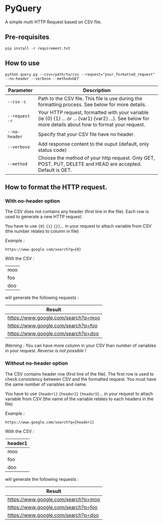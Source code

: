 # PyQuery

A simple multi HTTP Request based on CSV file.

## Pre-requisites

```
pip install -r requirement.txt
```

## How to use

```
python query.py --csv=/path/to/csv --request="your_formatted_request" --no-header --verbose --method=GET
```

| Parameter | Description |
| --- | --- |
| ``--csv`` ``-c`` | Path to the CSV file. This file is use during the formatting process. See below for more details.|
| ``--request`` ``-r`` | Your HTTP request, formatted with your variable (ie {0} {1} ... or ... {var1} {var2} ...). See below for more details about how to format your request. |
| ``--no-header`` | Specify that your CSV file have no header. |
| ``--verbose`` | Add response content to the ouput (default, only status code) |
| ``--method`` | Choose the method of your http request. Only GET, POST, PUT, DELETE and HEAD are accepted. Default is GET. |

## How to format the HTTP request.

### With no-header option

The CSV does not contains any header (first line in the file).
Each row is used to generate a new HTTP request.

You have to use ``{0}`` ``{1}`` ``{2}``... in your request to attach variable from CSV  (the number relates to column in file)

_Example :_

```
https://www.google.com/search?q={0}
```

With the CSV :

|     |
| --- |
| moo |
| foo |
| doo |

will generate the following requests :

| Result |
| --- |
| https://www.google.com/search?q=moo |
| https://www.google.com/search?q=foo |
| https://www.google.com/search?q=doo |

*Warning :* You can have more column in your CSV than number of variables in your request. *Reverse is not possible !*

### Without no-header option

The CSV contains header row (first line of the file).
The first row is used to check consistency between CSV and the formatted request. You must have the same number of variables and name.

You have to use ``{header1}`` ``{header2}`` ``{header3}``... in your request to attach variable from CSV  (the name of the variable relates to each headers in the file)

_Example :_

```
https://www.google.com/search?q={header1}
```

With the CSV :

| header1 |
| --- |
| moo |
| foo |
| doo |

will generate the following requests :

| Result |
| --- |
| https://www.google.com/search?q=moo |
| https://www.google.com/search?q=foo |
| https://www.google.com/search?q=doo |
